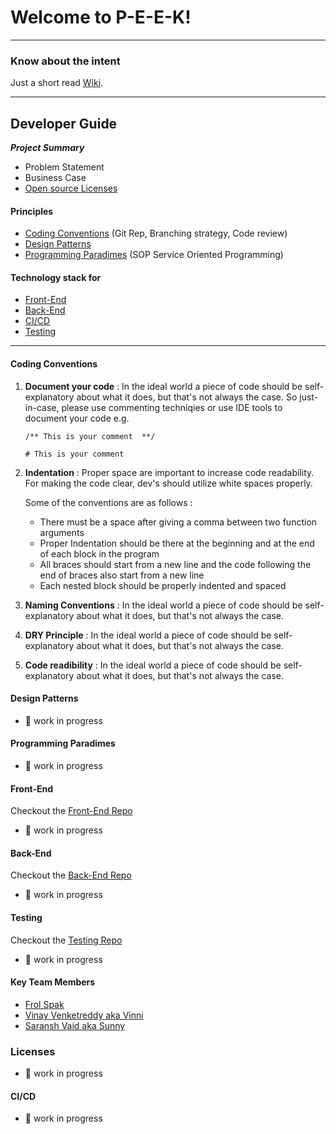 # Welcome to P-E-E-K!


***
### Know about the intent
Just a short read [Wiki](https://github.com/Unorthdox-Developers/peek/wiki). 


*** 
## Developer Guide

***Project Summary***
- Problem Statement
- Business Case
- [Open source Licenses](#licenses)


#### Principles   
- [Coding Conventions](#coding_conventions) (Git Rep, Branching strategy, Code review)
- [Design Patterns](#design_patterns)
- [Programming Paradimes](#programming_paradimes) (SOP Service Oriented Programming)

#### Technology stack for

  - [Front-End](#frontend)
  - [Back-End](#backend)
  - [CI/CD](#cicd)
  - [Testing](#testing)
  

***
<a name="coding_conventions"></a>
#### Coding Conventions

1. **Document your code**
    :  In the ideal world a piece of code should be self-explanatory about what it does, but that's not always the case. So just-in-case, please use commenting techniqies or use IDE tools to document your code e.g.
  
    `` /** This is your comment  **/ ``
       
    `` # This is your comment ``
  
2. **Indentation**
     :  Proper space are important to increase code readability. For making the code clear, dev's should utilize white spaces properly. 
        
      Some of the conventions are as follows :
      - There must be a space after giving a comma between two function arguments
      - Proper Indentation should be there at the beginning and at the end of each block in the program
      - All braces should start from a new line and the code following the end of braces also start from a new line
      - Each nested block should be properly indented and spaced
    
3. **Naming Conventions**
    :  In the ideal world a piece of code should be self-explanatory about what it does, but that's not always the case.
    
4. **DRY Principle**
    :  In the ideal world a piece of code should be self-explanatory about what it does, but that's not always the case.
    
5. **Code readibility**
    :  In the ideal world a piece of code should be self-explanatory about what it does, but that's not always the case.   



<a name="design_patterns"></a>
#### Design Patterns

- :construction: work in progress


<a name="programming_paradimes"></a>
#### Programming Paradimes

- :construction: work in progress

<a name="frontend"></a>
#### Front-End
Checkout the [Front-End Repo](https://github.com/Unorthdox-Developers/peek-frontend)

- :construction: work in progress

<a name="backend"></a>
#### Back-End
Checkout the [Back-End Repo](https://github.com/Unorthdox-Developers/peek-backend)

- :construction: work in progress

<a name="testing"></a>
#### Testing
Checkout the [Testing Repo](https://github.com/Unorthdox-Developers/peek-testing)

- :construction: work in progress
<a name="key_team_members"></a>
#### Key Team Members
- [Frol Spak](https://github.com/FrolShpak)
- [Vinay Venketreddy aka Vinni](https://github.com/vinaynv3)
- [Saransh Vaid aka Sunny](https://github.com/saranshvaid8)

<a name="licenses"></a>
### Licenses
- :construction: work in progress
<a name="cicd"></a>
#### CI/CD
- :construction: work in progress

